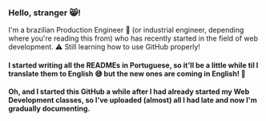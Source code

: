 ### Hello, stranger :smile_cat:!

I'm a brazilian Production Engineer :office: (or industrial engineer, depending where you're reading this from) who has recently started in the field of web development. :warning: Still learning how to use GitHub properly!

#### I started writing all the READMEs in Portuguese, so it'll be a little while til I translate them to English :sweat_smile: but the new ones are coming in English! :raised_hands:

#### Oh, and I started this GitHub a while after I had already started my Web Development classes, so I've uploaded (almost) all I had late and now I'm gradually documenting.

